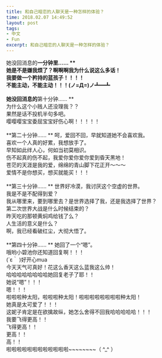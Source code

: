 ```yaml
---
title: 和自己暗恋的人聊天是一种怎样的体验？
time: 2018.02.07 14:49:52
layout: post
tags:
- 中文
- Fun
excerpt: 和自己暗恋的人聊天是一种怎样的体验？
---
```

<style>
  .cn p{text-indent:0em;}
</style>

她没回消息的**一分钟里……  **  
她是不是嫌我烦了？啊啊啊我为什么说这么多话！  
我要做一个矜持的蓝孩子！！！！  
不能主动，不能主动！！！(ノ=Д=)ノ┻━┻  
<br /> 
她没回消息的**第十分钟……  **  
为什么这个小贱人还没理我？？  
果然是话不投机半句多吧。  
嘤嘤嘤宝宝委屈宝宝好伤心啊！！！！！  
<br /> 
**第二十分钟……  **
呵，爱回不回，早就知道她不会喜欢我。  
喜欢一个人真的好累，我想放手了。  
早知如此绊人心，何如当初莫相识。  
伤不起真的伤不起，我爱你爱你爱你爱到昏天黑地！  
苍茫的天涯是我的爱，绵绵的青山脚下花正开～～～  
爱情不是你想买，想买就能买！！！  
<br /> 
**第三十分钟……  **
世界好冷漠，我讨厌这个空虚的世界。  
我是不是不配得到爱？  
我从哪里来，要到哪里去？是世界选择了我，还是我选择了世界？  
第二次世界大战是什么时候结束的？  
昨天吃的那顿黄焖鸡给钱了么？  
人生活的意义是什么？  
啊，我已经看破红尘，大彻大悟了。  
<br /> 
**第四十分钟……  **
她回了一个“嗯”。  
哦哟小碧池你还知道回复啊！！！  
(´ε｀ )好开心mua  
今天天气可真好！花这么香天这么蓝我这么帅！  
哈哈哈哈哈哈哈哈她回复老子了耶！！  
她说“嗯”！！！  
嗯！！！  
啦啦啦种太阳，啦啦啦种太阳！啦啦啦啦啦啦啦啦种太阳！  
她真是太可爱了！！！  
这妮子肯定是在欲擒故纵，她怎么舍得不回我哈哈哈哈哈！！！  
我要飞得更高！！  
飞得更高！！  
更高！！  
高！！  
啦啦啦啦啦啦啦啦啦啦啦啦~~~~~~~~（ ^_^ ）  



